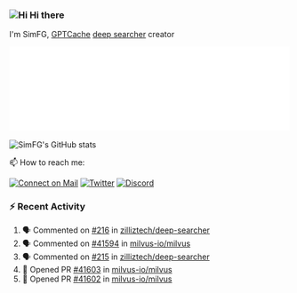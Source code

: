 ### <img src='https://qpluspicture.oss-cn-beijing.aliyuncs.com/6LjjQA/Hi.gif' alt='Hi' width="24"/> Hi there

I'm SimFG, [GPTCache](https://github.com/zilliztech/GPTCache) [deep searcher](https://github.com/zilliztech/deep-searcher) creator

![Metrics 👋](/metrics.plugin.followup.user.svg)

![SimFG's GitHub stats](https://github-readme-stats.vercel.app/api?username=SimFG&show_icons=true&theme=radical&count_private=true)

📫 How to reach me:

[![Connect on Mail](https://img.shields.io/badge/Ask%20me-anything-1abc9c.svg)](mailto:1142838399@qq.com)
[![Twitter](https://img.shields.io/twitter/follow/FogSim?style=social)](https://twitter.com/FogSim)
[![Discord](https://img.shields.io/discord/1092648432495251507?label=Discord&logo=discord)](https://discord.gg/Q8C6WEjSWV)

### :zap: Recent Activity

<!--START_SECTION:activity-->
1. 🗣 Commented on [#216](https://github.com/zilliztech/deep-searcher/issues/216) in [zilliztech/deep-searcher](https://github.com/zilliztech/deep-searcher)
2. 🗣 Commented on [#41594](https://github.com/milvus-io/milvus/issues/41594) in [milvus-io/milvus](https://github.com/milvus-io/milvus)
3. 🗣 Commented on [#215](https://github.com/zilliztech/deep-searcher/issues/215) in [zilliztech/deep-searcher](https://github.com/zilliztech/deep-searcher)
4. 💪 Opened PR [#41603](https://github.com/milvus-io/milvus/pull/41603) in [milvus-io/milvus](https://github.com/milvus-io/milvus)
5. 💪 Opened PR [#41602](https://github.com/milvus-io/milvus/pull/41602) in [milvus-io/milvus](https://github.com/milvus-io/milvus)
<!--END_SECTION:activity-->

